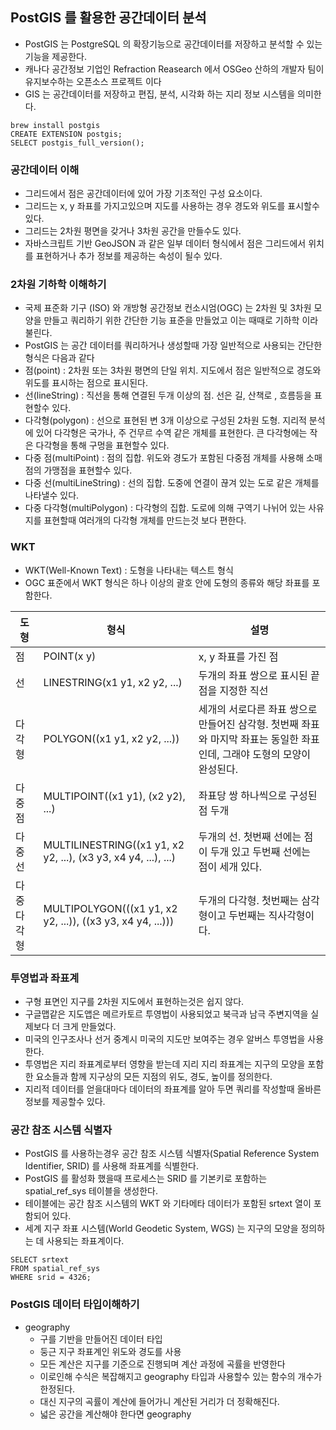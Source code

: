 
## PostGIS 를 활용한 공간데이터 분석

* PostGIS 는 PostgreSQL 의 확장기능으로 공간데이터를 저장하고 분석할 수 있는 기능을 제공한다.
* 캐나다 공간정보 기업인 Refraction Reasearch 에서 OSGeo 산하의 개발자 팀이 유지보수하는 오픈소스 프로젝트 이다
* GIS 는 공간데이터를 저장하고 편집, 분석, 시각화 하는 지리 정보 시스템을 의미한다.
```
brew install postgis
CREATE EXTENSION postgis;
SELECT postgis_full_version();
```

### 공간데이터 이해

* 그리드에서 점은 공간데이터에 있어 가장 기초적인 구성 요소이다.
* 그리드는 x, y 좌표를 가지고있으며 지도를 사용하는 경우 경도와 위도를 표시할수 있다.
* 그리드는 2차원 평면을 갖거나 3차원 공간을 만들수도 있다.
* 자바스크립트 기반 GeoJSON 과 같은 일부 데이터 형식에서 점은 그리드에서 위치를 표현하거나 추가 정보를 제공하는 속성이 될수 있다.

### 2차원 기하학 이해하기

* 국제 표준화 기구 (ISO) 와 개방형 공간정보 컨소시엄(OGC) 는 2차원 및 3차원 모양을 만들고 쿼리하기 위한 간단한 기능 표준을 만들었고 이는 때때로 기하학 이라 불린다.
* PostGIS 는 공간 데이터를 쿼리하거나 생성할때 가장 일반적으로 사용되는 간단한 형식은 다음과 같다
* 점(point) : 2차원 또는 3차원 평면의 단일 위치. 지도에서 점은 일반적으로 경도와 위도를 표시하는 점으로 표시된다.
* 선(lineString) : 직선을 통해 연결된 두개 이상의 점. 선은 길, 산책로 , 흐름등을 표현할수 있다.
* 다각형(polygon) : 선으로 표현된 변 3개 이상으로 구성된 2차원 도형. 지리적 분석에 있어 다각형은 국가나, 주 건무르 수역 같은 개체를 표현한다. 큰 다각형에는 작은 다각형을 통해 구멍을 표현할수 있다.
* 다중 점(multiPoint) : 점의 집합. 위도와 경도가 포함된 다중점 개체를 사용해 소매점의 가맹점을 표현할수 있다.
* 다중 선(multiLineString) : 선의 집합. 도중에 연결이 끊겨 있는 도로 같은 개체를 나타낼수 있다.
* 다중 다각형(multiPolygon) : 다각형의 집합. 도로에 의해 구역기 나뉘어 있는 사유지를 표현할때 여러개의 다각형 개체를 만드는것 보다 편한다.

### WKT

* WKT(Well-Known Text) : 도형을 나타내는 텍스트 형식
* OGC 표준에서 WKT 형식은 하나 이상의 괄호 안에 도형의 종류와 해당 좌표를 포함한다.

|도형|형식| 설명                                                                    |
|---|---|-----------------------------------------------------------------------|
|점|POINT(x y)| x, y 좌표를 가진 점                                                         |
|선|LINESTRING(x1 y1, x2 y2, ...)| 두개의 좌표 쌍으로 표시된 끝점을 지정한 직선                                             |
|다각형|POLYGON((x1 y1, x2 y2, ...))| 세개의 서로다른 좌표 쌍으로 만들어진 삼각형. 첫번째 좌표와 마지막 좌표는 동일한 좌표인데, 그래야 도형의 모양이 완성된다. |
|다중점|MULTIPOINT((x1 y1), (x2 y2), ...)| 좌표당 쌍 하나씩으로 구성된 점 두개                                                  |
|다중선|MULTILINESTRING((x1 y1, x2 y2, ...), (x3 y3, x4 y4, ...), ...)| 두개의 선. 첫번째 선에는 점이 두개 있고 두번째 선에는 점이 세개 있다.                             |
|다중 다각형|MULTIPOLYGON(((x1 y1, x2 y2, ...)), ((x3 y3, x4 y4, ...)))| 두개의 다각형. 첫번째는 삼각형이고 두번째는 직사각형이다.                                      |

### 투영법과 좌표계

* 구형 표면인 지구를 2차원 지도에서 표현하는것은 쉽지 않다.
* 구글맵같은 지도앱은 메르카토르 투영법이 사용되었고 북극과 남극 주변지역을 실제보다 더 크게 만들었다.
* 미국의 인구조사나 선거 중계시 미국의 지도만 보여주는 경우 알버스 투영법을 사용한다.
* 투영법은 지리 좌표계로부터 영향을 받는데 지리 지리 좌표계는 지구의 모양을 포함한 요소들과 함께 지구상의 모든 지점의 위도, 경도, 높이를 정의한다.
* 지리적 데이터를 얻을대마다 데이터의 좌표계를 알아 두면 쿼리를 작성할때 올바른 정보를 제공할수 있다.

### 공간 참조 시스템 식별자

* PostGIS 를 사용하는경우 공간 참조 시스템 식별자(Spatial Reference System Identifier, SRID) 를 사용해 좌표계를 식별한다.
* PostGIS 를 활성화 했을때 프로세스는 SRID 를 기본키로 포함하는 spatial_ref_sys 테이블을 생성한다.
* 테이블에는 공간 참조 시스템의 WKT 와 기타메타 데이터가 포함된 srtext 열이 포함되어 있다.
* 세계 지구 좌표 시스템(World Geodetic System, WGS) 는 지구의 모양을 정의하는 데 사용되는 좌표계이다.
```
SELECT srtext
FROM spatial_ref_sys
WHERE srid = 4326;
```

### PostGIS 데이터 타입이해하기

* geography
  * 구를 기반을 만들어진 데이터 타입
  * 둥근 지구 좌표계인 위도와 경도를 사용
  * 모든 계산은 지구를 기준으로 진행되며 계산 과정에 곡률을 반영한다
  * 이로인해 수식은 복잡해지고 geography 타입과 사용할수 있는 함수의 개수가 한정된다.
  * 대신 지구의 곡률이 계산에 들어가니 계산된 거리가 더 정확해진다.
  * 넓은 공간을 계산해야 한다면 geography 